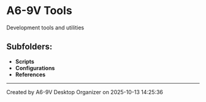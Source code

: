 # A6-9V Tools

Development tools and utilities

## Subfolders:
- **Scripts**
- **Configurations**
- **References**

---
Created by A6-9V Desktop Organizer on 2025-10-13 14:25:36

